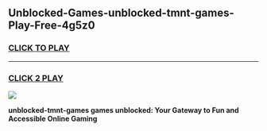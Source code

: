 
## Unblocked-Games-unblocked-tmnt-games-Play-Free-4g5z0
<h3>
<a href="https://premium76.site?title=unblocked-tmnt-games&ref=23A">CLICK TO PLAY</a></h3>
<hr>

<h3>
<a href="https://premium76.site?title=unblocked-tmnt-games&ref=23A">CLICK 2 PLAY</a>
  
</h3>

<a href="https://premium76.site?title=unblocked-tmnt-games&ref=23A"><img src="https://clearcache.store/games.png"></a>


**unblocked-tmnt-games games unblocked: Your Gateway to Fun and Accessible Online Gaming**
